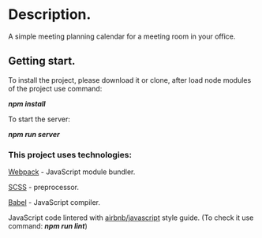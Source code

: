 # Description.
A simple meeting planning calendar for a meeting room in your office.

## Getting start.

To install the project, please download it or clone, after load node modules of the project use command:

***npm install***

To start the server: 

***npm run server***

### This project uses technologies: 

[Webpack](https://webpack.js.org/) - JavaScript module bundler.

[SCSS](https://sass-lang.com/) - preprocessor.

[Babel](https://babeljs.io/) - JavaScript compiler.

JavaScript code lintered with [airbnb/javascript](https://github.com/airbnb/javascript) style guide.
(To check it use command: ***npm run lint***)
